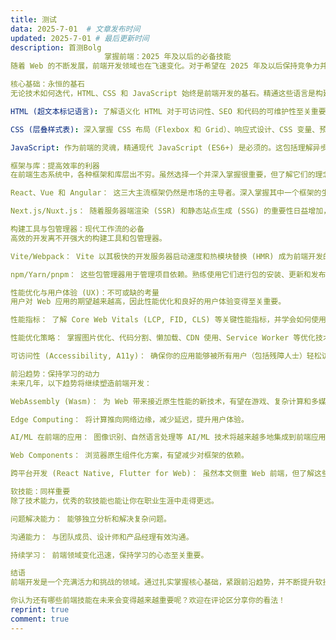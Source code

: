 ```yaml
---
title: 测试
data: 2025-7-01  # 文章发布时间
updated: 2025-7-01 # 最后更新时间
description: 首测Bolg
                     掌握前端：2025 年及以后的必备技能
随着 Web 的不断发展，前端开发领域也在飞速变化。对于希望在 2025 年及以后保持竞争力并脱颖而出的开发者来说，掌握核心技能并紧跟最新趋势至关重要。本文将深入探讨前端开发者在未来几年需要重点关注的关键领域。

核心基础：永恒的基石
无论技术如何迭代，HTML、CSS 和 JavaScript 始终是前端开发的基石。精通这些语言是构建任何 Web 应用的基础。

HTML (超文本标记语言): 了解语义化 HTML 对于可访问性、SEO 和代码的可维护性至关重要。确保你理解各种标签的用途，并能合理地构建页面结构。

CSS (层叠样式表): 深入掌握 CSS 布局（Flexbox 和 Grid）、响应式设计、CSS 变量、预处理器（如 Sass 或 Less）以及新的 CSS 功能（如容器查询或级联层）将大大提高你的样式设计能力。

JavaScript: 作为前端的灵魂，精通现代 JavaScript (ES6+) 是必须的。这包括理解异步编程（Promise, Async/Await）、模块化、数据结构和算法基础，以及函数式编程范式。

框架与库：提高效率的利器
在前端生态系统中，各种框架和库层出不穷。虽然选择一个并深入掌握很重要，但了解它们的理念和适用场景也能帮助你做出明智的决策。

React、Vue 和 Angular： 这三大主流框架仍然是市场的主导者。深入掌握其中一个框架的生态系统、状态管理（例如 React Hooks + Context API/Redux, Vuex, NgRx）和组件化开发是关键。了解它们的差异和适用场景将让你在项目选择上更具优势。

Next.js/Nuxt.js： 随着服务器端渲染 (SSR) 和静态站点生成 (SSG) 的重要性日益增加，像 Next.js (基于 React) 和 Nuxt.js (基于 Vue) 这样的元框架变得越来越受欢迎。它们可以帮助你构建高性能、SEO 友好的应用。

构建工具与包管理器：现代工作流的必备
高效的开发离不开强大的构建工具和包管理器。

Vite/Webpack： Vite 以其极快的开发服务器启动速度和热模块替换 (HMR) 成为前端开发的新宠，而 Webpack 仍然是功能强大的模块打包工具。熟悉至少其中一个，并了解它们的工作原理是必要的。

npm/Yarn/pnpm： 这些包管理器用于管理项目依赖。熟练使用它们进行包的安装、更新和发布是日常工作的一部分。

性能优化与用户体验 (UX)：不可或缺的考量
用户对 Web 应用的期望越来越高，因此性能优化和良好的用户体验变得至关重要。

性能指标： 了解 Core Web Vitals (LCP, FID, CLS) 等关键性能指标，并学会如何使用 Lighthouse、DevTools 等工具进行性能分析。

性能优化策略： 掌握图片优化、代码分割、懒加载、CDN 使用、Service Worker 等优化技术，以确保你的应用加载迅速、运行流畅。

可访问性 (Accessibility, A11y)： 确保你的应用能够被所有用户（包括残障人士）轻松访问，这是现代 Web 开发的责任。

前沿趋势：保持学习的动力
未来几年，以下趋势将继续塑造前端开发：

WebAssembly (Wasm)： 为 Web 带来接近原生性能的新技术，有望在游戏、复杂计算和多媒体处理方面发挥重要作用。

Edge Computing： 将计算推向网络边缘，减少延迟，提升用户体验。

AI/ML 在前端的应用： 图像识别、自然语言处理等 AI/ML 技术将越来越多地集成到前端应用中，提供更智能的用户体验。

Web Components： 浏览器原生组件化方案，有望减少对框架的依赖。

跨平台开发 (React Native, Flutter for Web)： 虽然本文侧重 Web 前端，但了解这些技术如何将 Web 技能扩展到移动端也很有价值。

软技能：同样重要
除了技术能力，优秀的软技能也能让你在职业生涯中走得更远。

问题解决能力： 能够独立分析和解决复杂问题。

沟通能力： 与团队成员、设计师和产品经理有效沟通。

持续学习： 前端领域变化迅速，保持学习的心态至关重要。

结语
前端开发是一个充满活力和挑战的领域。通过扎实掌握核心基础，紧跟前沿趋势，并不断提升软技能，你将能够成为一名在 2025 年及以后都能取得成功的前端开发者。

你认为还有哪些前端技能在未来会变得越来越重要呢？欢迎在评论区分享你的看法！
reprint: true
comment: true
---
```

